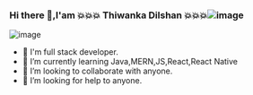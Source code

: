 ### Hi there 👋,I'am 💥💥💥 Thiwanka Dilshan 💥💥💥![image](https://user-images.githubusercontent.com/79803162/141674210-e19ee06b-9aae-4f11-afd3-91ffe62efe3d.png)
  ![image](https://user-images.githubusercontent.com/79803162/141674681-6f8b8d95-8914-4b27-b0e5-64d122838195.png)
- 🔭 I'm full stack developer.
- 🌱 I’m currently learning Java,MERN,JS,React,React Native
- 👯 I’m looking to collaborate with anyone.
- 🤔 I’m looking for help to anyone.



